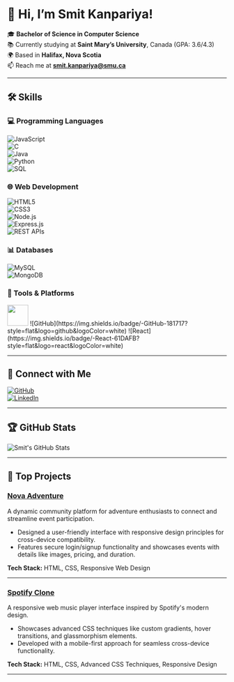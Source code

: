 # 👋 Hi, I’m Smit Kanpariya!

🎓 **Bachelor of Science in Computer Science**  
📚 Currently studying at **Saint Mary’s University**, Canada (GPA: 3.6/4.3)  
🌍 Based in **Halifax, Nova Scotia**  
📫 Reach me at **[smit.kanpariya@smu.ca](mailto:smit.kanpariya@smu.ca)**  

---

## 🛠️ **Skills**

### 💻 Programming Languages
![JavaScript](https://img.shields.io/badge/-JavaScript-EDD222?style=flat&logo=javascript&logoColor=black)  
![C](https://img.shields.io/badge/-C-A8B9CC?style=flat&logo=c&logoColor=black)  
![Java](https://img.shields.io/badge/-Java-007396?style=flat&logo=java&logoColor=white)  
![Python](https://img.shields.io/badge/-Python-3776AB?style=flat&logo=python&logoColor=white)  
![SQL](https://img.shields.io/badge/-SQL-336791?style=flat&logo=postgresql&logoColor=white)

### 🌐 Web Development
![HTML5](https://img.shields.io/badge/-HTML5-E34F26?style=flat&logo=html5&logoColor=white)  
![CSS3](https://img.shields.io/badge/-CSS3-1572B6?style=flat&logo=css3&logoColor=white)  
![Node.js](https://img.shields.io/badge/-Node.js-339933?style=flat&logo=node.js&logoColor=white)  
![Express.js](https://img.shields.io/badge/-Express.js-000000?style=flat&logo=express&logoColor=white)  
![REST APIs](https://img.shields.io/badge/-REST-005571?style=flat)

### 📊 Databases
![MySQL](https://img.shields.io/badge/-MySQL-4479A1?style=flat&logo=mysql&logoColor=white)  
![MongoDB](https://img.shields.io/badge/-MongoDB-47A248?style=flat&logo=mongodb&logoColor=white)

### 🔧 Tools & Platforms
<img src="./icons/Git.svg" width="48">
![GitHub](https://img.shields.io/badge/-GitHub-181717?style=flat&logo=github&logoColor=white)  
![React](https://img.shields.io/badge/-React-61DAFB?style=flat&logo=react&logoColor=white)

---

## 🔗 **Connect with Me**
[![GitHub](https://img.shields.io/badge/-GitHub-181717?style=flat&logo=github&logoColor=white)](https://github.com/Smit-Kanpariya)  
[![LinkedIn](https://img.shields.io/badge/-LinkedIn-0A66C2?style=flat&logo=linkedin&logoColor=white)](https://linkedin.com/in/smit-kanpariya)  

---

## 🏆 **GitHub Stats**

![Smit's GitHub Stats](https://github-readme-stats.vercel.app/api?username=Smit-Kanpariya&show_icons=true&theme=radical)

---

## 🚀 **Top Projects**
### [Nova Adventure](https://github.com/Smit-Kanpariya/Nova-Adventure)
A dynamic community platform for adventure enthusiasts to connect and streamline event participation.  
- Designed a user-friendly interface with responsive design principles for cross-device compatibility.  
- Features secure login/signup functionality and showcases events with details like images, pricing, and duration.  

**Tech Stack:** HTML, CSS, Responsive Web Design  

---

### [Spotify Clone](https://github.com/Smit-Kanpariya/Spotify_Clone/tree/main)
A responsive web music player interface inspired by Spotify's modern design.  
- Showcases advanced CSS techniques like custom gradients, hover transitions, and glassmorphism elements.  
- Developed with a mobile-first approach for seamless cross-device functionality.  

**Tech Stack:** HTML, CSS, Advanced CSS Techniques, Responsive Design  

---


